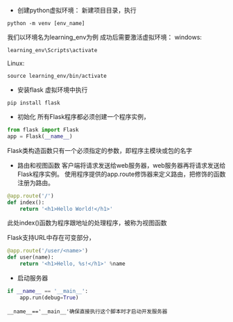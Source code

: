 - 创建python虚拟环境：
新建项目目录，执行
```
python -m venv [env_name]
```
我们以环境名为learning_env为例
成功后需要激活虚拟环境：
windows:
```
learning_env\Scripts\activate
```
Linux:
```
source learning_env/bin/activate
```

- 安装flask
虚拟环境中执行
```shell
pip install flask
```

- 初始化
所有Flask程序都必须创建一个程序实例，
```python
from flask import Flask
app = Flask(__name__)
```
Flask类构造函数只有一个必须指定的参数，即程序主模块或包的名字

- 路由和视图函数
客户端将请求发送给web服务器，web服务器再将请求发送给Flask程序实例。
使用程序提供的app.route修饰器来定义路由，把修饰的函数注册为路由。
```python
@app.route('/')
def index():
	return '<h1>Hello World!</h1>'
```
此处index()函数为程序跟地址的处理程序，被称为视图函数

Flask支持URL中存在可变部分，
```python
@app.route('/user/<name>')
def user(name):
	return '<h1>Hello, %s!</h1>' %name
```

- 启动服务器
```python
if __name__ == '__main__':
	app.run(debug=True)
```
```
__name__=='__main__'确保直接执行这个脚本时才启动开发服务器
```
